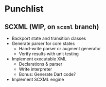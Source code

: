 # Punchlist

## SCXML (WIP, on `scxml` branch)

- Backport state and transition classes
- Generate parser for core states
  - Hand-write parser or augment generator
  - Verify results with unit testing
- Implement executable XML
  - Declarations & parser
  - Write interpreter
  - Bonus: Generate Dart code?
- Implement SCXML engine
